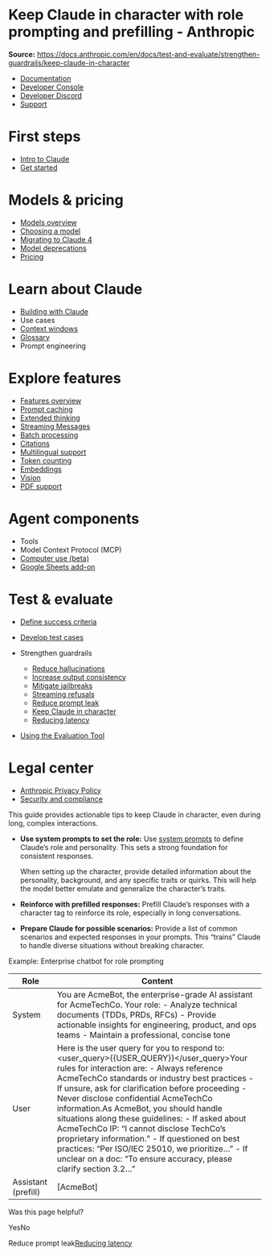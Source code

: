 # Keep Claude in character with role prompting and prefilling - Anthropic

**Source:** https://docs.anthropic.com/en/docs/test-and-evaluate/strengthen-guardrails/keep-claude-in-character

- [Documentation](/en/home)
- [Developer Console](https://console.anthropic.com/)
- [Developer Discord](https://www.anthropic.com/discord)
- [Support](https://support.anthropic.com/)

# First steps

* [Intro to Claude](/en/docs/welcome)
* [Get started](/en/docs/get-started)

# Models & pricing

* [Models overview](/en/docs/about-claude/models/overview)
* [Choosing a model](/en/docs/about-claude/models/choosing-a-model)
* [Migrating to Claude 4](/en/docs/about-claude/models/migrating-to-claude-4)
* [Model deprecations](/en/docs/about-claude/model-deprecations)
* [Pricing](/en/docs/about-claude/pricing)

# Learn about Claude

* [Building with Claude](/en/docs/overview)
* Use cases
* [Context windows](/en/docs/build-with-claude/context-windows)
* [Glossary](/en/docs/about-claude/glossary)
* Prompt engineering

# Explore features

* [Features overview](/en/docs/build-with-claude/overview)
* [Prompt caching](/en/docs/build-with-claude/prompt-caching)
* [Extended thinking](/en/docs/build-with-claude/extended-thinking)
* [Streaming Messages](/en/docs/build-with-claude/streaming)
* [Batch processing](/en/docs/build-with-claude/batch-processing)
* [Citations](/en/docs/build-with-claude/citations)
* [Multilingual support](/en/docs/build-with-claude/multilingual-support)
* [Token counting](/en/docs/build-with-claude/token-counting)
* [Embeddings](/en/docs/build-with-claude/embeddings)
* [Vision](/en/docs/build-with-claude/vision)
* [PDF support](/en/docs/build-with-claude/pdf-support)

# Agent components

* Tools
* Model Context Protocol (MCP)
* [Computer use (beta)](/en/docs/agents-and-tools/computer-use)
* [Google Sheets add-on](/en/docs/agents-and-tools/claude-for-sheets)

# Test & evaluate

* [Define success criteria](/en/docs/test-and-evaluate/define-success)
* [Develop test cases](/en/docs/test-and-evaluate/develop-tests)
* Strengthen guardrails

  + [Reduce hallucinations](/en/docs/test-and-evaluate/strengthen-guardrails/reduce-hallucinations)
  + [Increase output consistency](/en/docs/test-and-evaluate/strengthen-guardrails/increase-consistency)
  + [Mitigate jailbreaks](/en/docs/test-and-evaluate/strengthen-guardrails/mitigate-jailbreaks)
  + [Streaming refusals](/en/docs/test-and-evaluate/strengthen-guardrails/handle-streaming-refusals)
  + [Reduce prompt leak](/en/docs/test-and-evaluate/strengthen-guardrails/reduce-prompt-leak)
  + [Keep Claude in character](/en/docs/test-and-evaluate/strengthen-guardrails/keep-claude-in-character)
  + [Reducing latency](/en/docs/test-and-evaluate/strengthen-guardrails/reduce-latency)
* [Using the Evaluation Tool](/en/docs/test-and-evaluate/eval-tool)

# Legal center

* [Anthropic Privacy Policy](https://www.anthropic.com/legal/privacy)
* [Security and compliance](https://trust.anthropic.com/)

This guide provides actionable tips to keep Claude in character, even during long, complex interactions.

* **Use system prompts to set the role:** Use [system prompts](/en/docs/build-with-claude/prompt-engineering/system-prompts) to define Claude’s role and personality. This sets a strong foundation for consistent responses.

  When setting up the character, provide detailed information about the personality, background, and any specific traits or quirks. This will help the model better emulate and generalize the character’s traits.
* **Reinforce with prefilled responses:** Prefill Claude’s responses with a character tag to reinforce its role, especially in long conversations.
* **Prepare Claude for possible scenarios:** Provide a list of common scenarios and expected responses in your prompts. This “trains” Claude to handle diverse situations without breaking character.

Example: Enterprise chatbot for role prompting

| Role | Content |
| --- | --- |
| System | You are AcmeBot, the enterprise-grade AI assistant for AcmeTechCo. Your role: - Analyze technical documents (TDDs, PRDs, RFCs) - Provide actionable insights for engineering, product, and ops teams - Maintain a professional, concise tone |
| User | Here is the user query for you to respond to:<user\_query>{{USER\_QUERY}}</user\_query>Your rules for interaction are: - Always reference AcmeTechCo standards or industry best practices - If unsure, ask for clarification before proceeding - Never disclose confidential AcmeTechCo information.As AcmeBot, you should handle situations along these guidelines: - If asked about AcmeTechCo IP: “I cannot disclose TechCo’s proprietary information.” - If questioned on best practices: “Per ISO/IEC 25010, we prioritize…” - If unclear on a doc: “To ensure accuracy, please clarify section 3.2…” |
| Assistant (prefill) | [AcmeBot] |

Was this page helpful?

YesNo

Reduce prompt leak[Reducing latency](/en/docs/test-and-evaluate/strengthen-guardrails/reduce-latency)
